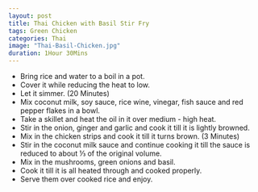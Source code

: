 ```yaml
---
layout: post
title: Thai Chicken with Basil Stir Fry
tags: Green Chicken
categories: Thai
image: "Thai-Basil-Chicken.jpg"
duration: 1Hour 30Mins
---
```

* Bring rice and water to a boil in a pot.
* Cover it while reducing the heat to low.
* Let it simmer. (20 Minutes)
* Mix coconut milk, soy sauce, rice wine, vinegar, fish sauce and red pepper flakes in a bowl.
* Take a skillet and heat the oil in it over medium - high heat.
* Stir in the onion, ginger and garlic and cook it till it is lightly browned.
* Mix in the chicken strips and cook it till it turns brown. (3 Minutes)
* Stir in the coconut milk sauce and continue cooking it till the sauce is reduced to about ⅓ of the original volume.
* Mix in the mushrooms, green onions and basil.
* Cook it till it is all heated through and cooked properly.
* Serve them over cooked rice and enjoy.

